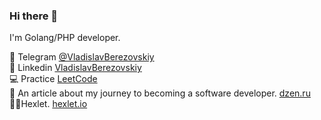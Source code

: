 ### Hi there 👋

I'm Golang/PHP developer.

💬 Telegram [@VladislavBerezovskiy](https://t.me/VladislavBerezovskiy)  
💬 Linkedin [VladislavBerezovskiy](https://www.linkedin.com/in/vladislav-berezovskiy-3bb0bb193/)  
💻 Practice [LeetCode](https://leetcode.com/QED-tech/)  
📝 An article about my journey to becoming a software developer. [dzen.ru](https://dzen.ru/a/YPAjihzinTWdxk2W)  
👨‍🎓Hexlet. [hexlet.io](https://ru.hexlet.io/u/qed-tech)
